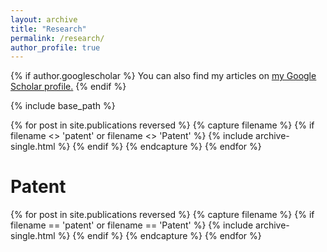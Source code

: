 ```yaml
---
layout: archive
title: "Research"
permalink: /research/
author_profile: true
---
```


{% if author.googlescholar %}
  You can also find my articles on <u><a href="{{author.googlescholar}}">my Google Scholar profile</a>.</u>
{% endif %}

{% include base_path %}

{% for post in site.publications reversed %}
  {% capture filename %}
    {% if filename <> 'patent' or filename <> 'Patent' %}
        {% include archive-single.html %}
      {% endif %}
   {% endcapture %} 
{% endfor %}

Patent
====
{% for post in site.publications reversed %}
  {% capture filename %}
    {% if filename == 'patent' or filename == 'Patent' %}
      {% include archive-single.html %}
    {% endif %}
  {% endcapture %}
{% endfor %}
